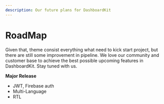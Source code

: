 ```yaml
---
description: Our future plans for DashboardKit
---
```


# RoadMap

Given that, theme consist everything what need to kick start project, but there are still some improvement in pipeline. We love our community and customer base to achieve the best possible upcoming features in DashboardKit. Stay tuned with us.

**Major Release**

* JWT, Firebase auth
* Multi-Language
* RTL

